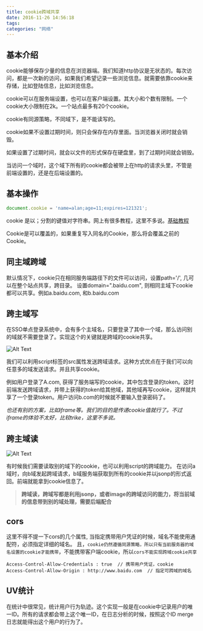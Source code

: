 ```yaml
---
title: cookie跨域共享
date: 2016-11-26 14:56:18
tags:
categories: "网络"
---
```



## 基本介绍

cookie能够保存少量的信息在浏览器端。我们知道http协议是无状态的。每次访问，都是一次新的访问，如果我们希望记录一些浏览信息。就需要依靠cookie来存储，比如登陆信息，比如浏览信息。

cookie可以在服务端设置，也可以在客户端设置。其大小和个数有限制。一个cookie大小限制在2k。一个站点最多有20个cookie。

cookie有同源策略，不同域下，是不能读写的。

cookie如果不设置过期时间，则只会保存在内存里面。当浏览器关闭时就会销毁。

如果设置了过期时间，就会以文件的形式保存在硬盘里，到了过期时间就会销毁。

当访问一个域时，这个域下所有的cookie都会被带上在http的请求头里，不管是前端设置的，还是在后端设置的。

## 基本操作

```javascript
document.cookie = 'name=alan;age=11;expires=121321';
```
cookie 是以；分割的键值对字符串。网上有很多教程，这里不多说。[基础教程](http://www.jb51.net/article/64330.htm)

Cookie是可以覆盖的，如果重复写入同名的Cookie，那么将会覆盖之前的Cookie。

## 同主域跨域

默认情况下，cookie只在相同服务端路径下的文件可以访问，设置path='/', 几可以在整个站点共享，跨目录。
设置domain=".baidu.com", 则相同主域下cookie都可以共享。例如a.baidu.com, 和b.baidu.com 

## 跨主域写

在SSO单点登录系统中，会有多个主域名，只要登录了其中一个域，那么访问别的域就不需要登录了。实现这个的关键就是跨域的cookie共享。

![Alt Text](http://o99eh3ii0.bkt.clouddn.com//public/16-11-26/97630655.jpg) 

我们可以利用script标签的src属性发送跨域请求。这种方式优点在于我们可以向任意多的域发送请求。并且共享cookie。

例如用户登录了A.com, 获得了服务端写的cookie，其中包含登录的token。这时前端发送跨域请求，并带上获得的token给其他域，其他域再写cookie，这样就共享了一个登录token。用户访问b.com的时候就不要输入登录密码了。

*也还有别的方案，比如iframe等。我们的目的是传递cookie值就行了。不过iframe的体验不太好，比较trike，这里不多说。*

## 跨主域读

![Alt Text](http://o99eh3ii0.bkt.clouddn.com//public/16-11-26/29022526.jpg) 

有时候我们需要读取别的域下的cookie，也可以利用script的跨域能力。
在访问a域时，向b域发起跨域请求，b域服务端获取到所有的cookie并以jsonp的形式返回。前端就能拿到cookie信息了。

> **跨域读，跨域写都是利用jsonp，或者image的跨域访问的能力，将当前域的信息带到别的域处理，需要后端配合**


## cors

这里不得不提一下cors的几个属性, 当指定携带用户凭证的时候，域名不能使用通配符，必须指定详细的域名。
且，`cookie仍然遵循同源策略，所以只有当前服务器的域名设置的cookie才能携带`，不能携带客户端cookie，所以`cors不能实现跨域cookie共享`

```
Access-Control-Allow-Credentials : true  // 携带用户凭证，cookie
Access-Control-Allow-Origin : http://www.baidu.com  // 指定可跨域的域名
```

## UV统计

在统计中很常见，统计用户行为轨迹。这个实现一般是在cookie中记录用户的唯一ID。所有的请求都会带上这个唯一ID，在日志分析的时候，按照这个ID merge日志就能得出这个用户的行为了。

